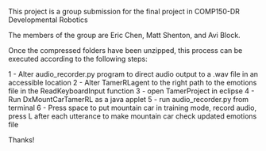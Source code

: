 This project is a group submission for the final project in COMP150-DR Developmental Robotics

The members of the group are Eric Chen, Matt Shenton, and Avi Block.

Once the compressed folders have been unzipped, this process can be executed according to the following steps:

1 - Alter audio_recorder.py program to direct audio output to a .wav file in an accessible location
2 - Alter TamerRLagent to the right path to the emotions file in the ReadKeyboardInput function
3 - open TamerProject in eclipse
4 - Run DxMountCarTamerRL as a java applet
5 - run audio_recorder.py from terminal
6 - Press space to put mountain car in training mode, record audio, press L after each utterance to make mountain car check updated emotions file

Thanks!
